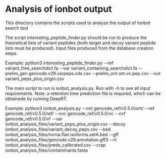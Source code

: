 # Analysis of ionbot output

This directory contains the scripts used to analyze the output of Ionbot search tool

The script interesting_peptide_finder.py should be run to produce the theoretical lists of variant peptides (both target and decoy variant peptide lists must be produced). Input files produced from the database creation steps.

Example:
python3 interesting_peptide_finder.py --ref variant_free_searchdict.fa --var variant_containing_searchdict.fa --prelim_gen gencode.v29.varpeps.cds.csv --prelim_ont ont.vc.pep.csv --out variant_peps_plus_origin.csv

The main script to run is ionbot_analysis.py. Run with -h to see all input requirements. 
Note: a retention time prediction file is required, which can be obtainede by running DeepRT.

Example:
python3 ionbot_analysis.py --ont gencode_ref/v0.5.0/ont/ --ref gencode_ref/v0.5.0/ref/ --cvc gencode_ref/v0.5.0/vc --cvf gencode_ref/v0.5.0/vf --var ionbot_analysis_files/variant_peps_plus_origin.csv --decoy ionbot_analysis_files/variant_decoy_peps.csv --bed ionbot_analysis_files/nvrna.flair.isoforms.setA.bed --gff ionbot_analysis_files/gencode.v29.annotation.gff3 --rt ionbot_analysis_files/preds_calibrated.csv --crap ionbot_analysis_files/contaminants.fasta